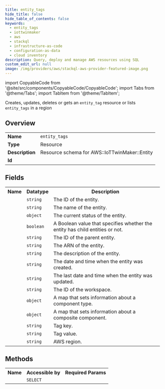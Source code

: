 ```yaml
---
title: entity_tags
hide_title: false
hide_table_of_contents: false
keywords:
  - entity_tags
  - iottwinmaker
  - aws
  - stackql
  - infrastructure-as-code
  - configuration-as-data
  - cloud inventory
description: Query, deploy and manage AWS resources using SQL
custom_edit_url: null
image: /img/providers/aws/stackql-aws-provider-featured-image.png
---
```


import CopyableCode from '@site/src/components/CopyableCode/CopyableCode';
import Tabs from '@theme/Tabs';
import TabItem from '@theme/TabItem';

Creates, updates, deletes or gets an <code>entity_tag</code> resource or lists <code>entity_tags</code> in a region

## Overview
<table><tbody>
<tr><td><b>Name</b></td><td><code>entity_tags</code></td></tr>
<tr><td><b>Type</b></td><td>Resource</td></tr>
<tr><td><b>Description</b></td><td>Resource schema for AWS::IoTTwinMaker::Entity</td></tr>
<tr><td><b>Id</b></td><td><CopyableCode code="aws.iottwinmaker.entity_tags" /></td></tr>
</tbody></table>

## Fields
<table><tbody><tr><th>Name</th><th>Datatype</th><th>Description</th></tr><tr><td><CopyableCode code="entity_id" /></td><td><code>string</code></td><td>The ID of the entity.</td></tr>
<tr><td><CopyableCode code="entity_name" /></td><td><code>string</code></td><td>The name of the entity.</td></tr>
<tr><td><CopyableCode code="status" /></td><td><code>object</code></td><td>The current status of the entity.</td></tr>
<tr><td><CopyableCode code="has_child_entities" /></td><td><code>boolean</code></td><td>A Boolean value that specifies whether the entity has child entities or not.</td></tr>
<tr><td><CopyableCode code="parent_entity_id" /></td><td><code>string</code></td><td>The ID of the parent entity.</td></tr>
<tr><td><CopyableCode code="arn" /></td><td><code>string</code></td><td>The ARN of the entity.</td></tr>
<tr><td><CopyableCode code="description" /></td><td><code>string</code></td><td>The description of the entity.</td></tr>
<tr><td><CopyableCode code="creation_date_time" /></td><td><code>string</code></td><td>The date and time when the entity was created.</td></tr>
<tr><td><CopyableCode code="update_date_time" /></td><td><code>string</code></td><td>The last date and time when the entity was updated.</td></tr>
<tr><td><CopyableCode code="workspace_id" /></td><td><code>string</code></td><td>The ID of the workspace.</td></tr>
<tr><td><CopyableCode code="components" /></td><td><code>object</code></td><td>A map that sets information about a component type.</td></tr>
<tr><td><CopyableCode code="composite_components" /></td><td><code>object</code></td><td>A map that sets information about a composite component.</td></tr>
<tr><td><CopyableCode code="tag_key" /></td><td><code>string</code></td><td>Tag key.</td></tr>
<tr><td><CopyableCode code="tag_value" /></td><td><code>string</code></td><td>Tag value.</td></tr>
<tr><td><CopyableCode code="region" /></td><td><code>string</code></td><td>AWS region.</td></tr>
</tbody></table>

## Methods

<table><tbody>
  <tr>
    <th>Name</th>
    <th>Accessible by</th>
    <th>Required Params</th>
  </tr>
  <tr>
    <td><CopyableCode code="view" /></td>
    <td><code>SELECT</code></td>
    <td><CopyableCode code="region" /></td>
  </tr>
</tbody></table>








